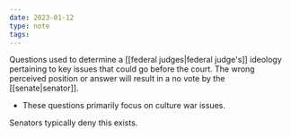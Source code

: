 ```yaml
---
date: 2023-01-12
type: note
tags:
---
```


Questions used to determine a [[federal judges|federal judge's]] ideology pertaining to key issues that could go before the court. The wrong perceived position or answer will result in a no vote by the [[senate|senator]].
- These questions primarily focus on culture war issues.

Senators typically deny this exists.
